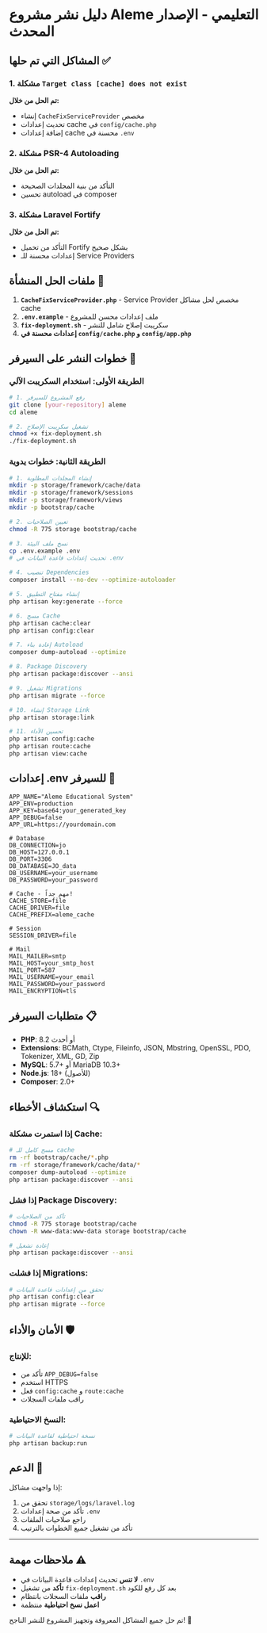 # دليل نشر مشروع Aleme التعليمي - الإصدار المحدث

## المشاكل التي تم حلها ✅

### 1. مشكلة `Target class [cache] does not exist`
**تم الحل من خلال:**
- إنشاء `CacheFixServiceProvider` مخصص
- تحديث إعدادات cache في `config/cache.php`
- إضافة إعدادات cache محسنة في `.env`

### 2. مشكلة PSR-4 Autoloading
**تم الحل من خلال:**
- التأكد من بنية المجلدات الصحيحة
- تحسين autoload في composer

### 3. مشكلة Laravel Fortify
**تم الحل من خلال:**
- التأكد من تحميل Fortify بشكل صحيح
- إعدادات محسنة للـ Service Providers

## ملفات الحل المنشأة 📁

1. **`CacheFixServiceProvider.php`** - Service Provider مخصص لحل مشاكل cache
2. **`.env.example`** - ملف إعدادات محسن للمشروع
3. **`fix-deployment.sh`** - سكريبت إصلاح شامل للنشر
4. **إعدادات محسنة في `config/cache.php` و `config/app.php`**

## خطوات النشر على السيرفر 🚀

### الطريقة الأولى: استخدام السكريبت الآلي
```bash
# 1. رفع المشروع للسيرفر
git clone [your-repository] aleme
cd aleme

# 2. تشغيل سكريبت الإصلاح
chmod +x fix-deployment.sh
./fix-deployment.sh
```

### الطريقة الثانية: خطوات يدوية
```bash
# 1. إنشاء المجلدات المطلوبة
mkdir -p storage/framework/cache/data
mkdir -p storage/framework/sessions
mkdir -p storage/framework/views
mkdir -p bootstrap/cache

# 2. تعيين الصلاحيات
chmod -R 775 storage bootstrap/cache

# 3. نسخ ملف البيئة
cp .env.example .env
# تحديث إعدادات قاعدة البيانات في .env

# 4. تنصيب Dependencies
composer install --no-dev --optimize-autoloader

# 5. إنشاء مفتاح التطبيق
php artisan key:generate --force

# 6. مسح Cache
php artisan cache:clear
php artisan config:clear

# 7. إعادة بناء Autoload
composer dump-autoload --optimize

# 8. Package Discovery
php artisan package:discover --ansi

# 9. تشغيل Migrations
php artisan migrate --force

# 10. إنشاء Storage Link
php artisan storage:link

# 11. تحسين الأداء
php artisan config:cache
php artisan route:cache
php artisan view:cache
```

## إعدادات .env للسيرفر 🔧

```env
APP_NAME="Aleme Educational System"
APP_ENV=production
APP_KEY=base64:your_generated_key
APP_DEBUG=false
APP_URL=https://yourdomain.com

# Database
DB_CONNECTION=jo
DB_HOST=127.0.0.1
DB_PORT=3306
DB_DATABASE=JO_data
DB_USERNAME=your_username
DB_PASSWORD=your_password

# Cache - مهم جداً!
CACHE_STORE=file
CACHE_DRIVER=file
CACHE_PREFIX=aleme_cache

# Session
SESSION_DRIVER=file

# Mail
MAIL_MAILER=smtp
MAIL_HOST=your_smtp_host
MAIL_PORT=587
MAIL_USERNAME=your_email
MAIL_PASSWORD=your_password
MAIL_ENCRYPTION=tls
```

## متطلبات السيرفر 📋

- **PHP**: 8.2 أو أحدث
- **Extensions**: BCMath, Ctype, Fileinfo, JSON, Mbstring, OpenSSL, PDO, Tokenizer, XML, GD, Zip
- **MySQL**: 5.7+ أو MariaDB 10.3+
- **Node.js**: 18+ (للأصول)
- **Composer**: 2.0+

## استكشاف الأخطاء 🔍

### إذا استمرت مشكلة Cache:
```bash
# مسح كامل للـ cache
rm -rf bootstrap/cache/*.php
rm -rf storage/framework/cache/data/*
composer dump-autoload --optimize
php artisan package:discover --ansi
```

### إذا فشل Package Discovery:
```bash
# تأكد من الصلاحيات
chmod -R 775 storage bootstrap/cache
chown -R www-data:www-data storage bootstrap/cache

# إعادة تشغيل
php artisan package:discover --ansi
```

### إذا فشلت Migrations:
```bash
# تحقق من إعدادات قاعدة البيانات
php artisan config:clear
php artisan migrate --force
```

## الأمان والأداء 🛡️

### للإنتاج:
- تأكد من `APP_DEBUG=false`
- استخدم HTTPS
- فعل `config:cache` و `route:cache`
- راقب ملفات السجلات

### النسخ الاحتياطية:
```bash
# نسخة احتياطية لقاعدة البيانات
php artisan backup:run
```

## الدعم 💬

إذا واجهت مشاكل:
1. تحقق من `storage/logs/laravel.log`
2. تأكد من صحة إعدادات `.env`
3. راجع صلاحيات الملفات
4. تأكد من تشغيل جميع الخطوات بالترتيب

---

## ملاحظات مهمة ⚠️

- **لا تنس** تحديث إعدادات قاعدة البيانات في `.env`
- **تأكد** من تشغيل `fix-deployment.sh` بعد كل رفع للكود
- **راقب** ملفات السجلات بانتظام
- **اعمل نسخ احتياطية** منتظمة

تم حل جميع المشاكل المعروفة وتجهيز المشروع للنشر الناجح! 🎉
